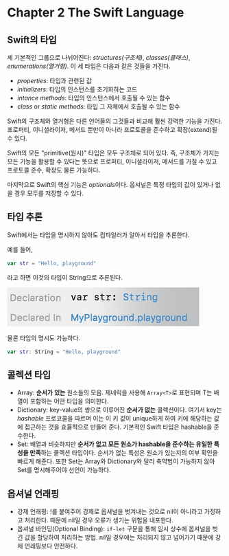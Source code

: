# Chapter 2 The Swift Language

## Swift의 타입
세 기본적인 그룹으로 나뉘어진다: *structures(구조체)*, *classes(클래스)*, *enumerations(열거형)*. 이 세 타입은 다음과 같은 것들을 가진다.

- *properties*: 타입과 관련된 값
- *initializers*: 타입의 인스턴스를 초기화하는 코드
- *intance methods*: 타입의 인스턴스에서 호출될 수 있는 함수
- *class* or *static methods*: 타입 그 자체에서 호출될 수 있는 함수

Swift의 구조체와 열거형은 다른 언어들의 그것들과 비교해 훨씬 강력한 기능을 가진다. 프로퍼티, 이니셜라이저, 메서드 뿐만이 아니라 프로토콜을 준수하고 확장(extend)될 수 있다.

Swift의 모든 "primitive(원시)" 타입은 모두 구조체로 되어 있다. 즉, 구조체가 가지는 모든 기능을 활용할 수 있다는 뜻으로 프로퍼티, 이니셜라이저, 메서드를 가질 수 있고 프로토콜 준수, 확장도 물론 가능하다.

마지막으로 Swift의 핵심 기능은 *optionals*이다. 옵셔널은 특정 타입의 값이 있거나 없을 경우 모두를 저장할 수 있다.

## 타입 추론
Swift에서는 타입을 명시하지 않아도 컴파일러가 알아서 타입을 추론한다.

예를 들어,
``` Swift
var str = "Hello, playground"
```
라고 하면 이것의 타입이 String으로 추론된다.

![](TypeInfer.png)

물론 타입의 명시도 가능하다.
``` Swift
var str: String = "Hello, playground"
```

## 콜렉션 타입
- Array: **순서가 있는** 원소들의 모음. 제네릭을 사용해 `Array<T>`로 표현되며 T는 배열이 포함하는 어떤 타입을 의미한다.
- Dictionary: key-value의 쌍으로 이루어진 **순서가 없는** 콜렉션이다. 여기서 key는 *hashable* 프로코콜을 따르며 이는 이 키 값이 unique하게 하여 키에 해당하는 값에 접근하는 것을 효율적으로 만들어 준다. 기본적인 Swift 타입은 hashable을 준수한다.
- Set: 배열과 비슷하지만 **순서가 없고 모든 원소가 hashable을 준수하는 유일한 특성을 만족**하는 콜렉션 타입이다. 순서가 없는 특성은 원소가 있는지의 여부 확인을 빠르게 해준다. 또한 Set는 Array와 Dictionary와 달리 축약법이 가능하지 않아 Set<Int>를 명시해주어야 선언이 가능하다.

## 옵셔널 언래핑
- 강제 언래핑: !를 붙여주어 강제로 옵셔널을 벗겨내는 것으로 nil이 아니라고 가정하고 처리한다. 때문에 nil일 경우 오류가 생기는 위험을 내포한다.
- 옵셔널 바인딩(Optional Binding): `if-let` 구문을 통해 임시 상수에 옵셔널을 벗긴 값을 할당하여 처리하는 방법. nil일 경우에는 처리되지 않고 넘어가기 때문에 강제 언래핑보다 안전하다.

